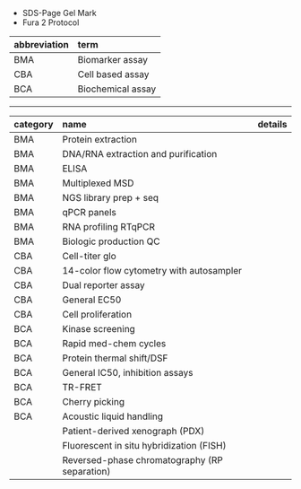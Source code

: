 * SDS-Page Gel Mark
* Fura 2 Protocol

|abbreviation|term|
|:-----------|:---|
|BMA|Biomarker assay|
|CBA|Cell based assay|
|BCA|Biochemical assay|

---

|category|name|details|
|:-------|:---|:------|
|BMA|Protein extraction||
|BMA|DNA/RNA extraction and purification||
|BMA|ELISA||
|BMA|Multiplexed MSD||
|BMA|NGS library prep + seq||
|BMA|qPCR panels||
|BMA|RNA profiling RTqPCR||
|BMA|Biologic production QC||
|CBA|Cell-titer glo||
|CBA|14-color flow cytometry with autosampler||
|CBA|Dual reporter assay||
|CBA|General EC50||
|CBA|Cell proliferation||
|BCA|Kinase screening||
|BCA|Rapid med-chem cycles||
|BCA|Protein thermal shift/DSF||
|BCA|General IC50, inhibition assays||
|BCA|TR-FRET||
|BCA|Cherry picking||
|BCA|Acoustic liquid handling||
||Patient-derived xenograph (PDX)||
||Fluorescent in situ hybridization (FISH)||
||Reversed-phase chromatography (RP separation)|
